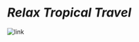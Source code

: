 # ***Relax Tropical Travel***
![link](https://test-relaxtropical-travel.com)
<p align="center>
RelaxTropicalTravel is a front-end website for a travel agency. The website contains details about tourist destinations. We focus on displaying various attractive places within the country and tourist packages are updated as they are announced by the travel agency. Details about the founder and manager are included, together with links to the RelaxTropicalTravel website social media pages.
</p>
